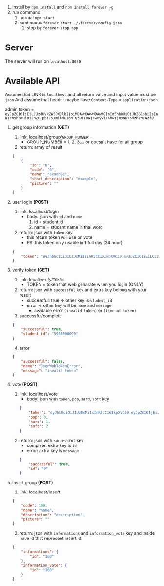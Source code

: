 1. install by `npm install` and `npm install forever -g`
2. run command
    1. normal `npm start`
    2. continuous `forever start ./.forever/config.json`
        1. stop by `forever stop app`

# Server
The server will run on `localhost:8080`

# Available API
Assume that LINK is `localhost` and all return value and input value must be `json`
And assume that header maybe have `Content-Type` = `application/json`

admin token = `eyJpZCI6IjEiLCJzdHVkZW50X2lkIjoiMDAwMDAwMDAwMCIsIm5hbWUiOiJhZG1pbiIsInN1cm5hbWUiOiJhZG1pbiIsImlhdCI6MTQ5OTI0NjkwMywiZXhwIjoxNDk5MzMzMzAzfQ`

1. get group information **(GET)**
    1. link: localhost/group/`GROUP_NUMBER`
        - GROUP_NUMBER = 1, 2, 3,... or doesn't have for all group
    2. return: array of result
    ```json
    [
        {
            "id": "0",
            "code": "0",
            "name": "example",
            "short_description": "example",
            "picture": ""
        }
    ]
    ```
2. user login **(POST)**
    1. link: localhost/login
        - body: json with `id` and `name`
            1. id = student id
            2. name = student name in thai word
    2. return: json with `token` key
        - this return token will use on vote
        - PS. this token only usable in 1 full day (24 hour)
    ```json
    {
        "token": "eyJhbGciOiJIUzUxMiIsInR5cCI6IkpXVCJ9.eyJpZCI6IjEiLCJzdHVkZW50X2lkIjoiMDAwMDAwMDAwMCIsIm5hbWUiOiJhZG1pbiIsInN1cm5hbWUiOiJhZG1pbiIsImlhdCI6MTQ5OTA3MDk5OSwiZXhwIjoxNDk5MTU3Mzk5fQ.d0XRk0brNHaNCmfYZe0WCtYEPn7lgG1rCsOzRajOhc_mVGYGaDnZA41Ls3iPxPSIwIAWhjbMLHj0EDTVhHcFyw"
    }
    ```
3. verify token **(GET)**
    1. link: local/verify/`TOKEN`
        - TOKEN = token that web genarate when you login (ONLY)
    2. return: json with `successful` key and extra key belong with your result
        - successful: true => other key is `student_id`
        - error => other key will be `name` and `message`
            - available error `(invalid token)` or `(timeout token)`
    3. successful/complete
    ```json
    {
        "successful": true,
        "student_id": "5900000000"
    }
    ```
    4. error
    ```json
    {
        "successful": false,
        "name": "JsonWebTokenError",
        "message": "invalid token"
    }
    ```
4. vote **(POST)**
    1. link: localhost/vote
        - body: json with `token`, `pop`, `hard`, `soft` key
        ```json
        {
            "token": "eyJhbGciOiJIUzUxMiIsInR5cCI6IkpXVCJ9.eyJpZCI6IjEiLCJzdHVkZW50X2lkIjoiMDAwMDAwMDAwMCIsIm5hbWUiOiJhZG1pbiIsInN1cm5hbWUiOiJhZG1pbiIsImlhdCI6MTQ5OTA1NTYzOCwiZXhwIjoxNDk5MTQyMDM4fQ.Lz1-3bNGo8yysiupLpSePzystRHY6l_Igp-1lUIbdLtf6fgM_eCaYW-rTjIh7K_wjv0lOOO8C985D6BBqHshkQ",
            "pop": 0,
            "hard": 1,
            "soft": 2
        }
        ```
    2. return: json with `successful` key
        - complete: extra key is `id`
        - error: extra key is `message`
        ```json
        {
            "successful": true,
            "id": "0"
        }
        ```


5. insert group **(POST)**
    1. link: localhost/insert
    ```json
    {
        "code": 100,
        "name": "name",
        "description": "description",
        "picture": ""
    }
    ```
    2. return: json with `informations` and `information_vote` key and inside have id that represent insert id.
    ```json
    {
        "informations": {
            "id": "100"
        },
        "information_vote": {
            "id": "100"
        }
    }
    ```
